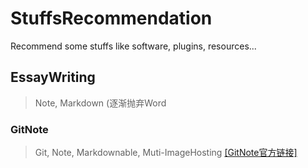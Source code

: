 # StuffsRecommendation
 Recommend some stuffs like software, plugins, resources...

## EssayWriting

> Note, Markdown (逐渐抛弃Word

### GitNote
> Git, Note, Markdownable, Muti-ImageHosting
> [[GitNote官方链接]](https://gitnoteapp.com/)

###